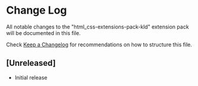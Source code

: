 # Change Log

All notable changes to the "html_css-extensions-pack-kld" extension pack will be documented in this file.

Check [Keep a Changelog](http://keepachangelog.com/) for recommendations on how to structure this file.

## [Unreleased]

- Initial release
